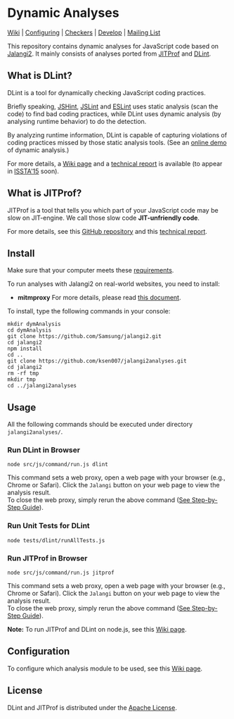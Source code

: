 # Dynamic Analyses 


[Wiki](https://github.com/ksen007/jalangi2analyses/wiki) | [Configuring](https://github.com/ksen007/jalangi2analyses/wiki/Configuration) | [Checkers](https://github.com/Berkeley-Correctness-Group/DLint/wiki/DLint-Checkers) | [Develop](https://github.com/ksen007/jalangi2analyses/wiki/Developer-Guide) | [Mailing List](https://groups.google.com/forum/#!forum/dlint)

This repository contains dynamic analyses for JavaScript code based on [Jalangi2](https://github.com/Samsung/jalangi2). It mainly consists of analyses ported from [JITProf](https://github.com/Berkeley-Correctness-Group/JITProf) and [DLint](https://github.com/Berkeley-Correctness-Group/DLint).

What is DLint?
--------------

DLint is a tool for dynamically checking JavaScript coding practices.

Briefly speaking, [JSHint](http://jshint.com/), [JSLint](http://www.jslint.com/) and [ESLint](http://eslint.org/) uses static analysis (scan the code) to find bad coding practices, while DLint uses dynamic analysis (by analysing runtime behavior) to do the detection.

By analyzing runtime information, DLint is capable of capturing violations of coding practices missed by those static analysis tools.
(See an [online demo](https://www.eecs.berkeley.edu/~gongliang13/jalangi_ff/demo_integrated.htm) of dynamic analysis.)

For more details, a [Wiki page](https://github.com/Berkeley-Correctness-Group/DLint/wiki) and a [technical report](http://www.eecs.berkeley.edu/Pubs/TechRpts/2015/EECS-2015-5.pdf) is available (to appear in [ISSTA'15](http://issta2015.cs.uoregon.edu/) soon).

What is JITProf?
----------------
JITProf is a tool that tells you which part of your JavaScript code may be slow on JIT-engine. We call those slow code **JIT-unfriendly code**.  

For more details, see this [GitHub repository](https://github.com/Berkeley-Correctness-Group/JITProf) and this [technical report](http://www.eecs.berkeley.edu/Pubs/TechRpts/2014/EECS-2014-144.pdf).


Install
--------------

Make sure that your computer meets these [requirements](https://github.com/ksen007/jalangi2analyses/wiki/Requirements-for-Running).  

To run analyses with Jalangi2 on real-world websites, you need to install:

 * **mitmproxy** For more details, please read [this document](https://github.com/ksen007/jalangi2analyses/wiki/Install-mitmproxy-and-Certificates).

To install, type the following commands in your console:
```
mkdir dymAnalysis
cd dymAnalysis
git clone https://github.com/Samsung/jalangi2.git
cd jalangi2
npm install
cd ..
git clone https://github.com/ksen007/jalangi2analyses.git
cd jalangi2
rm -rf tmp
mkdir tmp
cd ../jalangi2analyses
```

Usage
--------------
All the following commands should be executed under directory ```jalangi2analyses/```.

### Run DLint in Browser
```
node src/js/command/run.js dlint
```
This command sets a web proxy, open a web page with your browser (e.g., Chrome or Safari).
Click the ```Jalangi``` button on your web page to view the analysis result.  
To close the web proxy, simply rerun the above command ([See Step-by-Step Guide](https://github.com/ksen007/jalangi2analyses/wiki/Run-Analyses-in-Browser)).

### Run Unit Tests for DLint
```
node tests/dlint/runAllTests.js 
```

### Run JITProf in Browser
```
node src/js/command/run.js jitprof
```
This command sets a web proxy, open a web page with your browser (e.g., Chrome or Safari).
Click the ```Jalangi``` button on your web page to view the analysis result.  
To close the web proxy, simply rerun the above command ([See Step-by-Step Guide](https://github.com/ksen007/jalangi2analyses/wiki/Run-Analyses-in-Browser)).

**Note:** To run JITProf and DLint on node.js, see this [Wiki page](https://github.com/ksen007/jalangi2analyses/wiki/Commands).

Configuration
----------------
To configure which analysis module to be used, see this [Wiki page](https://github.com/ksen007/jalangi2analyses/wiki/Configuration).

License
-------
DLint and JITProf is distributed under the [Apache License](http://www.apache.org/licenses/LICENSE-2.0.html).
